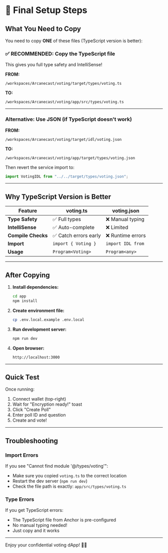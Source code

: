 # 🎯 Final Setup Steps

## What You Need to Copy

You need to copy **ONE** of these files (TypeScript version is better):

### ✅ **RECOMMENDED: Copy the TypeScript file**

This gives you full type safety and IntelliSense!

**FROM:**
```
/workspaces/Arcanecast/voting/target/types/voting.ts
```

**TO:**
```
/workspaces/Arcanecast/voting/app/src/types/voting.ts
```

---

### Alternative: Use JSON (if TypeScript doesn't work)

**FROM:**
```
/workspaces/Arcanecast/voting/target/idl/voting.json
```

**TO:**
```
/workspaces/Arcanecast/voting/app/target/types/voting.json
```

Then revert the service import to:
```typescript
import VotingIDL from "../../target/types/voting.json";
```

---

## Why TypeScript Version is Better

| Feature | voting.ts | voting.json |
|---------|-----------|-------------|
| **Type Safety** | ✅ Full types | ❌ Manual typing |
| **IntelliSense** | ✅ Auto-complete | ❌ Limited |
| **Compile Checks** | ✅ Catch errors early | ❌ Runtime errors |
| **Import** | `import { Voting }` | `import IDL from` |
| **Usage** | `Program<Voting>` | `Program<any>` |

---

## After Copying

1. **Install dependencies:**
   ```bash
   cd app
   npm install
   ```

2. **Create environment file:**
   ```bash
   cp .env.local.example .env.local
   ```

3. **Run development server:**
   ```bash
   npm run dev
   ```

4. **Open browser:**
   ```
   http://localhost:3000
   ```

---

## Quick Test

Once running:
1. Connect wallet (top-right)
2. Wait for "Encryption ready!" toast
3. Click "Create Poll"
4. Enter poll ID and question
5. Create and vote!

---

## Troubleshooting

### Import Errors
If you see "Cannot find module '@/types/voting'":
- Make sure you copied `voting.ts` to the correct location
- Restart the dev server (`npm run dev`)
- Check the file path is exactly: `app/src/types/voting.ts`

### Type Errors
If you get TypeScript errors:
- The TypeScript file from Anchor is pre-configured
- No manual typing needed!
- Just copy and it works

---

Enjoy your confidential voting dApp! 🎉🔐
